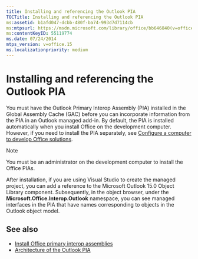 ```yaml
---
title: Installing and referencing the Outlook PIA
TOCTitle: Installing and referencing the Outlook PIA
ms:assetid: b1afd047-dcbb-480f-ba74-993d7d7114cb
ms:mtpsurl: https://msdn.microsoft.com/library/office/bb646840(v=office.15)
ms:contentKeyID: 55119774
ms.date: 07/24/2014
mtps_version: v=office.15
ms.localizationpriority: medium
---
```


# Installing and referencing the Outlook PIA

You must have the Outlook Primary Interop Assembly (PIA) installed in the Global Assembly Cache (GAC) before you can incorporate information from the PIA in an Outlook managed add-in. By default, the PIA is installed automatically when you install Office on the development computer. However, if you need to install the PIA separately, see [Configure a computer to develop Office solutions](https://docs.microsoft.com/visualstudio/vsto/configuring-a-computer-to-develop-office-solutions?view=vs-2017).


> [!NOTE] 
> You must be an administrator on the development computer to install the Office PIAs.

After installation, if you are using Visual Studio to create the managed project, you can add a reference to the Microsoft Outlook 15.0 Object Library component. Subsequently, in the object browser, under the **Microsoft.Office.Interop.Outlook** namespace, you can see managed interfaces in the PIA that have names corresponding to objects in the Outlook object model.

## See also

- [Install Office primary interop assemblies](https://docs.microsoft.com/visualstudio/vsto/how-to-install-office-primary-interop-assemblies?view=vs-2017)
- [Architecture of the Outlook PIA](architecture-of-the-outlook-pia.md)

